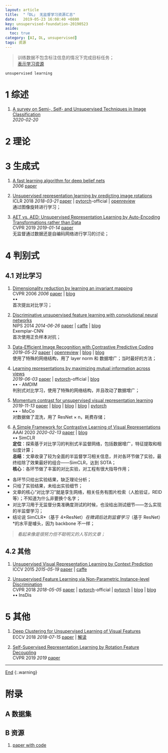 ```yaml
---
layout: article
title:  "「DL」 无监督学习资源汇总"
date:   2019-05-23 16:08:40 +0800
key: unsupervised-foundation-20190523
aside:
  toc: true
category: [AI, DL, unsupervised]
tags: 资源
---
```

<span id='head'></span>
>训练数据不包含标注信息的情况下完成目标任务；    
[表示学习资源](/ai/dl/representation/2020/02/20/foundation.html)    

`unsupervised learning`

<!--more-->

# 1 综述
1. [A survey on Semi-, Self- and Unsupervised Techniques in Image Classification](/ai/cv/classification/2019/05/15/foundation.html#unsupervised)    
*2020-02-20*    

# 2 理论

# 3 生成式
1. [A fast learning algorithm for deep belief nets](https://www.cs.toronto.edu/~hinton/absps/fastnc.pdf)   
*2006* [paper](https://www.cs.toronto.edu/~hinton/absps/fastnc.pdf)   

1. [Unsupervised representation learning by predicting image rotations](http://cn.arxiv.org/abs/1803.07728)    
ICLR 2018 *2018-03-21* [paper](https://arxiv.org/abs/1803.07728) | [pytorch](https://github.com/gidariss/FeatureLearningRotNet)-official | [openreview](https://openreview.net/forum?id=r1tJKuyRZ)     
通过图像旋转进行学习；   

1. [AET vs. AED: Unsupervised Representation Learning by Auto-Encoding Transformations rather than Data](http://cn.arxiv.org/abs/1901.04596)    
CVPR 2019 *2019-01-14* [paper](https://arxiv.org/abs/1901.04596)    
无监督通过数据还是自编码网络进行学习的讨论；   


# 4 判别式
## 4.1 对比学习
1. [Dimensionality reduction by learning an invariant mapping](http://yann.lecun.com/exdb/publis/pdf/hadsell-chopra-lecun-06.pdf)    
CVPR 2006 *2006* [paper](http://yann.lecun.com/exdb/publis/pdf/hadsell-chopra-lecun-06.pdf) | [blog](https://blog.csdn.net/zhaoyin214/article/details/94396243)       
$\bullet \bullet$   
首次提出对比学习；   

1. [Discriminative unsupervised feature learning with convolutional neural networks](http://cn.arxiv.org/abs/1406.6909)    
NIPS 2014 *2014-06-26* [paper](https://arxiv.org/abs/1406.6909v2) | [caffe](https://github.com/yihui-he/Exemplar-CNN) | [blog](https://zhuanlan.zhihu.com/p/34269303)     
Exemplar-CNN    
首次使用正负样本对抗；   

1. [Data-Efficient Image Recognition with Contrastive Predictive Coding](http://cn.arxiv.org/abs/1905.09272)   
*2019-05-22* [paper](https://arxiv.org/abs/1905.09272) | [openreview](https://openreview.net/forum?id=rJerHlrYwH) | [blog](https://blog.csdn.net/u010420283/article/details/94160244) | [blog](https://zhuanlan.zhihu.com/p/75517749)     
使用了特殊的网络结构，用了 layer norm 和 数据增广；当时最好的方法；    

1. [Learning representations by maximizing mutual information across views](http://cn.arxiv.org/abs/1906.00910)     
*2019-06-03* [paper](https://arxiv.org/abs/1906.00910) | [pytorch](https://github.com/Philip-Bachman/amdim-public)-official | [blog](https://www.zhihu.com/question/355779873/answer/896850345)       
$\bullet \bullet$ - AMDIM     
判别式对比学习，使用了特殊的网络结构，并且改动了数据增广；   

1. [Momentum contrast for unsupervised visual representation learning](http://cn.arxiv.org/abs/1911.05722)    
*2019-11-13* [paper](https://arxiv.org/abs/1911.05722) | [blog](https://www.zhihu.com/question/355779873) | [blog](https://blog.csdn.net/Nin7a/article/details/103311103) | [blog](https://lixiuyu.cc/2019/12/25/MoCo/) | [pytorch](https://github.com/HobbitLong/CMC)   
$\bullet \bullet$ - MoCo        
对数据做了混洗，用了 ResNet × n，耗费存储；   
<span id="SimCLR"> </span>
1. [A Simple Framework for Contrastive Learning of Visual Representations](http://cn.arxiv.org/abs/2002.05709)    
AAAI 2020 *2020-02-13* [paper](https://arxiv.org/abs/2002.05709) | [blog](https://m.thepaper.cn/newsDetail_forward_6019161)    
$\bullet \bullet$ SimCLR    
**定位**：探索基于对比学习的判别式半监督网络，包括数据增广，特征提取和相似度计算；    
**总结**：文章收录了较为全面的半监督学习相关信息，并对各环节做了实验，最终给除了效果最好的组合——SimCLR，达到 SOTA；   
**核心**：各环节做了丰富的对比实验，对工程有很大指导作用；  
>
- 各环节只给出实验结果，缺乏理论分析；    
- 只给了实验结果，未给出实验细节；   
- 文章的核心“对比学习”就是孪生网络，相关任务有图片检索（人脸验证，REID 等）；不知道为什么非要换个名字；   
- 对比学习用于无监督分类准确度测试的时候，也没给出测试细节——怎么实现的半监督学习；    
- 结论说 SimCLR*（基于 4×ResNet）*在微调后达到监督学习*（基于 ResNet）*的水平是噱头，因为 backbone 不一样；   
>
>*看起来像是很努力但不聪明又的人写的文章；*    

## 4.2 其他
1. [Unsupervised Visual Representation Learning by Context Prediction](http://cn.arxiv.org/abs/1505.05192)    
ICCV 2015 *2015-05-19* [paper](https://arxiv.org/abs/1505.05192) | [caffe](https://github.com/cdoersch/deepcontext)      

1. [Unsupervised Feature Learning via Non-Parametric Instance-level Discrimination](http://cn.arxiv.org/abs/1805.01978)    
CVPR 2018 *2018-05-05* [paper](https://arxiv.org/abs/1805.01978) | [pytorch](https://github.com/zhirongw/lemniscate.pytorch)-official | [pytorch](https://github.com/HobbitLong/CMC) | [blog](https://zhuanlan.zhihu.com/p/37097100) | [blog](https://zhuanlan.zhihu.com/p/91347205)     
$\bullet \bullet$ InsDis    

# 5 其他
1. [Deep Clustering for Unsupervised Learning of Visual Features](http://cn.arxiv.org/abs/1807.05520)   
ECCV 2018 *2018-07-15* [paper](https://arxiv.org/abs/1807.05520) | [解读](/ai/cv/unsupervised/paper_reading/2019/03/04/Deep-Clustering-for-Unsupervised-Learning-of-Visual-Features.html)    

1. [Self-Supervised Representation Learning by Rotation Feature Decoupling](http://openaccess.thecvf.com/content_CVPR_2019/papers/Feng_Self-Supervised_Representation_Learning_by_Rotation_Feature_Decoupling_CVPR_2019_paper.pdf)    
CVPR 2019 *2019* [paper](http://openaccess.thecvf.com/content_CVPR_2019/papers/Feng_Self-Supervised_Representation_Learning_by_Rotation_Feature_Decoupling_CVPR_2019_paper.pdf)    


-------------------  
[End](#head)
{:.warning}  
# 附录
## A 数据集
## B 资源
1. [paper with code](https://paperswithcode.com/task/unsupervised-representation-learning)    
